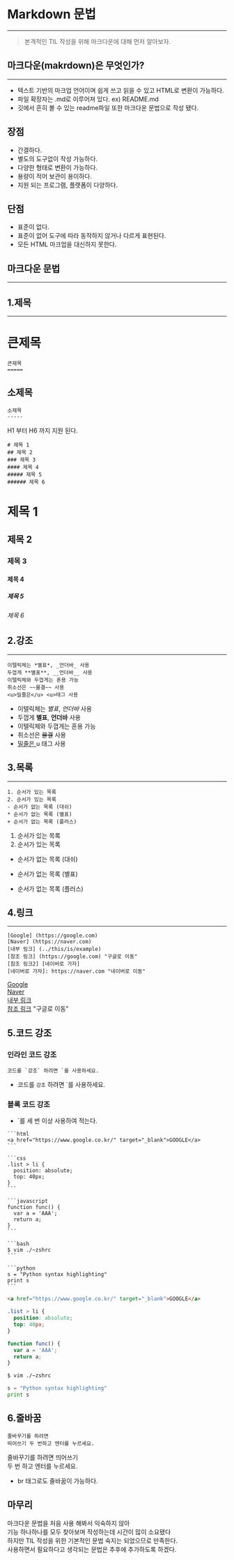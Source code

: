 # Markdown 문법
***

>본격적인 TIL 작성을 위해 마크다운에 대해 먼저 알아보자.

## 마크다운(makrdown)은 무엇인가?
***
- 텍스트 기반의 마크업 언어이며 쉽게 쓰고 읽을 수 있고 HTML로 변환이 가능하다.
- 파일 확장자는 .md로 이루어져 있다. ex) README.md
- 깃에서 흔히 볼 수 있는 readme파일 또한 마크다운 문법으로 작성 됐다.

## 장점
- 간결하다.
- 별도의 도구없이 작성 가능하다.
- 다양한 형태로 변환이 가능하다.
- 용량이 적어 보관이 용이하다.
- 지원 되는 프로그램, 플랫폼이 다양하다.

## 단점
- 표준이 없다.
- 표준이 없어 도구에 따라 동작하지 않거나 다르게 표현된다.
- 모든 HTML 마크업을 대신하지 못한다.

## 마크다운 문법
***

## 1.제목
***


큰제목
====
```
큰제목
=====
```
소제목
-----
```
소제목
-----
```

H1 부터 H6 까지 지원 된다.

```
# 제목 1
## 제목 2
### 제목 3
#### 제목 4
##### 제목 5
###### 제목 6
```
# 제목 1
## 제목 2
### 제목 3
#### 제목 4
##### 제목 5
###### 제목 6

## 2.강조
***
```
이텔릭체는 *별표*, _언더바_ 사용
두껍게 **별표**, __언더바__ 사용
이텔릭체와 두껍게는 혼용 가능
취소선은 ~~물결~~ 사용
<u>밀줄은</u> <u>태그 사용
```

- 이텔릭체는 *별표*, _언더바_ 사용  
- 두껍게 **별표**, __언더바__ 사용  
- 이텔릭체와 두껍게는 혼용 가능  
- 취소선은 ~~물결~~ 사용  
- <u> 밀줄은 </u> u 태그 사용

## 3.목록
***

```
1. 순서가 있는 목록
2. 순서가 있는 목록
- 순서가 없는 목록 (대쉬)
* 순서가 없는 목록 (별표)
+ 순서가 없는 목록 (플러스)
```
1. 순서가 있는 목록
2. 순서가 있는 목록
- 순서가 없는 목록 (대쉬)
* 순서가 없는 목록 (별표)
+ 순서가 없는 목록 (플러스)

## 4.링크
***

```
[Google] (https://google.com)
[Naver] (https://naver.com)
[내부 링크] (../this/is/example)
[참조 링크] (https://google.com) "구글로 이동"
[참조 링크2] [네이버로 가자]
[네이버로 가자]: https://naver.com "네이버로 이동"  
```
[Google](https://google.com)  
[Naver](https://naver.com)  
[내부 링크](../this/is/example)  
[참조 링크](https://google.com) "구글로 이동"  


## 5.코드 강조

### 인라인 코드 강조
```
코드를 `강조` 하려면 `를 사용하세요.
```
- 코드를 `강조` 하려면 `를 사용하세요.

### 블록 코드 강조
- `를 세 번 이상 사용하여 적는다. 

````
```html
<a href="https://www.google.co.kr/" target="_blank">GOOGLE</a>
```

```css
.list > li {
  position: absolute;
  top: 40px;
}
```

```javascript
function func() {
  var a = 'AAA';
  return a;
}
```

```bash
$ vim ./~zshrc
```

```python
s = "Python syntax highlighting"
print s
```
````
```html
<a href="https://www.google.co.kr/" target="_blank">GOOGLE</a>
```

```css
.list > li {
  position: absolute;
  top: 40px;
}
```

```javascript
function func() {
  var a = 'AAA';
  return a;
}
```

```bash
$ vim ./~zshrc
```

```python
s = "Python syntax highlighting"
print s
```

## 6.줄바꿈
```
줄바꾸기를 하려면  
띄어쓰기 두 번하고 엔터를 누르세요.
```
줄바꾸기를 하려면 띄어쓰기  
두 번 하고 엔터를 누르세요.
- br 태그로도 줄바꿈이 가능하다.

## 마무리
마크다운 문법을 처음 사용 해봐서 익숙하지 않아  
기능 하나하나를 모두 찾아보며 작성하는데 시간이 많이 소요됐다  
하지만 TIL 작성을 위한 기본적인 문법 숙지는 되었으므로 만족한다.  
사용하면서 필요하다고 생각되는 문법은 추후에 추가하도록 하겠다.














